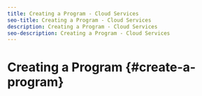 ```yaml
---
title: Creating a Program - Cloud Services
seo-title: Creating a Program - Cloud Services
description: Creating a Program - Cloud Services
seo-description: Creating a Program - Cloud Services 
---
```


# Creating a Program {#create-a-program}
